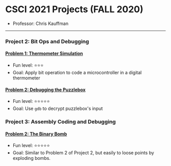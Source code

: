 # CSCI 2021 Projects (FALL 2020)
- Professor: Chris Kauffman
---
### Project 2: Bit Ops and Debugging
#### [Problem 1: Thermometer Simulation](https://github.com/gyikko/csci-2021-projects/tree/main/project2-problem1)
- Fun level: ⭐️⭐️⭐️
- Goal: Apply bit operation to code a microcontroller in a digital thermometer
#### [Problem 2: Debugging the Puzzlebox](https://github.com/gyikko/csci-2021-projects/tree/main/project2-problem2)
- Fun level: ⭐️⭐️⭐️⭐️⭐️
- Goal: Use `gdb` to decrypt puzzlebox's input 



### Project 3: Assembly Coding and Debugging
#### [Problem 2: The Binary Bomb](https://github.com/gyikko/csci-2021-projects/tree/main/project3-problem2)
- Fun level: ⭐️⭐️⭐️⭐️⭐️
- Goal: Similar to Problem 2 of Project 2, but easily to loose points by exploding bombs.
